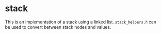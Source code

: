 # stack

This is an implementation of a stack using a linked list. `stack_helpers.h` can be used to convert between stack nodes and values.
